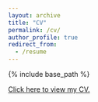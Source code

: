 ```yaml
---
layout: archive
title: "CV"
permalink: /cv/
author_profile: true
redirect_from:
  - /resume
---
```


{% include base_path %}

[Click here to view my CV.](http://ayamitani.github.io/files/CV_20190919.pdf)
